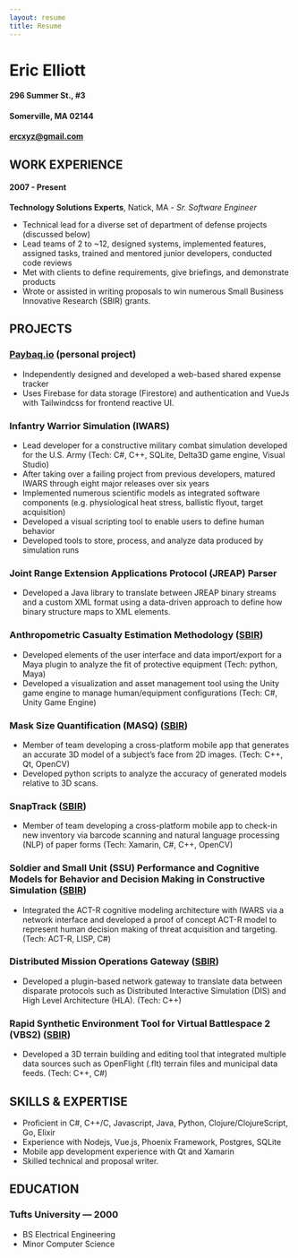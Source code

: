 ```yaml
---
layout: resume
title: Resume
---
```


# Eric Elliott
#### 296 Summer St., #3

#### Somerville, MA 02144

#### ercxyz@gmail.com

## WORK EXPERIENCE

#### 2007 - Present
**Technology Solutions Experts**, Natick, MA - *Sr. Software Engineer*

- Technical lead for a diverse set of department of defense projects (discussed below)
- Lead teams of 2 to ~12, designed systems, implemented features, assigned tasks, trained and mentored junior developers, conducted code reviews
- Met with clients to define requirements, give briefings, and demonstrate products
- Wrote or assisted in writing proposals to win numerous Small Business Innovative Research (SBIR) grants.

## PROJECTS

### [Paybaq.io](https://paybaq.io) (personal project)
- Independently designed and developed a web-based shared expense tracker
- Uses Firebase for data storage (Firestore) and authentication and VueJs with Tailwindcss for frontend reactive UI.

### Infantry Warrior Simulation (IWARS)

- Lead developer for a constructive military combat simulation developed for the U.S. Army (Tech: C#, C++, SQLite, Delta3D game engine, Visual Studio)
- After taking over a failing project from previous developers, matured IWARS through eight major releases over six years
- Implemented numerous scientific models as integrated software components (e.g. physiological heat stress, ballistic flyout, target acquisition)
- Developed a visual scripting tool to enable users to define human behavior
- Developed tools to store, process, and analyze data produced by simulation runs

### Joint Range Extension Applications Protocol (JREAP) Parser

- Developed a Java library to translate between JREAP binary streams and a custom XML format using a data-driven approach to define how binary structure maps to XML elements.

### Anthropometric Casualty Estimation Methodology ([SBIR](https://www.sbir.gov/sbirsearch/detail/685524))

- Developed elements of the user interface and data import/export for a Maya plugin to analyze the fit of protective equipment (Tech: python, Maya)
- Developed a visualization and asset management tool using the Unity game engine to manage human/equipment configurations (Tech: C#, Unity Game Engine)

### Mask Size Quantification (MASQ) ([SBIR](https://www.sbir.gov/sbirsearch/detail/1244305))
- Member of team developing a cross-platform mobile app that generates an accurate 3D model of a subject’s face from 2D images. (Tech: C++, Qt, OpenCV)
- Developed python scripts to analyze the accuracy of generated models relative to 3D scans.

### SnapTrack ([SBIR](https://www.sbir.gov/sbirsearch/detail/1250473))
- Member of team developing a cross-platform mobile app to check-in new inventory via barcode scanning and natural language processing (NLP) of paper forms (Tech: Xamarin, C#, C++, OpenCV)

### Soldier and Small Unit (SSU) Performance and Cognitive Models for Behavior and Decision Making in Constructive Simulation ([SBIR](https://www.sbir.gov/sbirsearch/detail/872601))
- Integrated the ACT-R cognitive modeling architecture with IWARS via a network interface and developed a proof of concept ACT-R model to represent human decision making of threat acquisition and targeting. (Tech: ACT-R, LISP, C#)

### Distributed Mission Operations Gateway ([SBIR](https://www.sbir.gov/sbirsearch/detail/696231))
- Developed a plugin-based network gateway to translate data between disparate protocols such as Distributed Interactive Simulation (DIS) and High Level Architecture (HLA). (Tech: C++)

### Rapid Synthetic Environment Tool for Virtual Battlespace 2 (VBS2) ([SBIR](https://www.sbir.gov/sbirsearch/detail/419463))
- Developed a 3D terrain building and editing tool that integrated multiple data sources such as OpenFlight (.flt) terrain files and municipal data feeds. (Tech: C++, C#)

## SKILLS & EXPERTISE
- Proficient in C#, C++/C, Javascript, Java, Python, Clojure/ClojureScript, Go, Elixir
- Experience with Nodejs, Vue.js, Phoenix Framework, Postgres, SQLite
- Mobile app development experience with Qt and Xamarin
- Skilled technical and proposal writer. 

## EDUCATION 

### Tufts University — 2000
- BS Electrical Engineering
- Minor Computer Science




